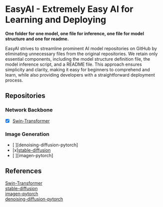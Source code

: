 # EasyAI - Extremely Easy AI for Learning and Deploying

**One folder for one model, one file for inference, one file for model structure and one for readme.**  

EasyAI strives to streamline prominent AI model repositories on GitHub by eliminating unnecessary files from the original repositories. We retain only essential components, including the model structure definition file, the model inference script, and a README file. This approach ensures simplicity and clarity, making it easy for beginners to comprehend and learn, while also providing developers with a straightforward deployment process.  

## Repositories
### Network Backbone
- [x] [Swin-Transformer](Swin-Transformer)

### Image Generation
- [ ][denoising-diffusion-pytorch]
- [x][stable-diffusion](stable-diffusion)
- [ ][imagen-pytorch]


## References
[Swin-Transformer](https://github.com/microsoft/Swin-Transformer)  
[stable-diffusion](https://github.com/CompVis/stable-diffusion)  
[imagen-pytorch](https://github.com/lucidrains/imagen-pytorch)  
[denoising-diffusion-pytorch](https://github.com/lucidrains/denoising-diffusion-pytorch)  